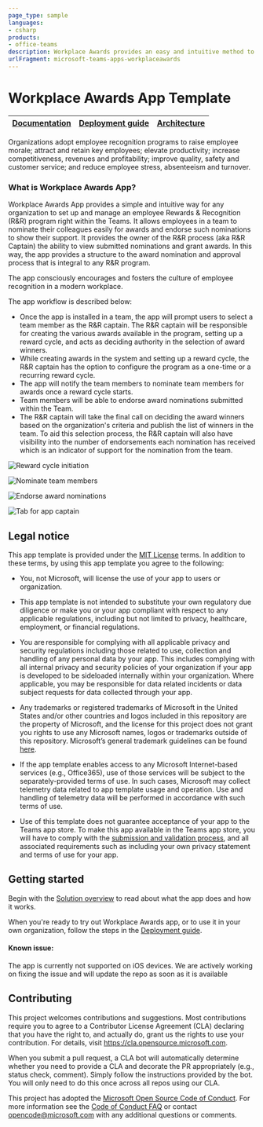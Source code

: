 ```yaml
---
page_type: sample
languages:
- csharp
products:
- office-teams
description: Workplace Awards provides an easy and intuitive method to reward employees
urlFragment: microsoft-teams-apps-workplaceawards
---
```


# Workplace Awards App Template

| [Documentation](https://github.com/OfficeDev/microsoft-teams-apps-workplaceawards/wiki/Home) | [Deployment guide](https://github.com/OfficeDev/microsoft-teams-apps-workplaceawards/wiki/Deployment-Guide) | [Architecture](https://github.com/OfficeDev/microsoft-teams-apps-workplaceawards/wiki/Solution-Overview) |
| ---- | ---- | ---- |

Organizations adopt employee recognition programs to raise employee morale; attract and retain key employees; elevate productivity; increase competitiveness, revenues and profitability; improve quality, safety and customer service; and reduce employee stress, absenteeism and turnover.

### What is Workplace Awards App?
Workplace Awards App provides a simple and intuitive way for any organization to set up and manage an employee Rewards & Recognition (R&R) program right within the Teams. It allows employees in a team to nominate their colleagues easily for awards and endorse such nominations to show their support. It provides the owner of the R&R process (aka R&R Captain) the ability to view submitted nominations and grant awards. In this way, the app provides a structure to the award nomination and approval process that is integral to any R&R program.

The app consciously encourages and fosters the culture of employee recognition in a modern workplace.

The app workflow is described below:

- Once the app is installed in a team, the app will prompt users to select a team member as the R&R captain. The R&R captain will be responsible for creating the various awards available in the program, setting up a reward cycle, and acts as deciding authority in the selection of award winners. 
 - While creating awards in the system and setting up a reward cycle, the R&R captain has the option to configure the program as a one-time or a recurring reward cycle.
 - The app will notify the team members to nominate team members for awards once a reward cycle starts.
 - Team members will be able to endorse award nominations submitted within the Team. 
 - The R&R captain will take the final call on deciding the award winners based on the organization's criteria and publish the list of winners in the team. To aid this selection process, the R&R captain will also have visibility into the number of endorsements each nomination has received which is an indicator of support for the nomination from the team.  



![Reward cycle initiation](https://github.com/OfficeDev/microsoft-teams-apps-workplaceawards/wiki/Images/Nominate.png)

![Nominate team members](https://github.com/OfficeDev/microsoft-teams-apps-workplaceawards/wiki/Images/Nominate-2.png)

![Endorse award nominations](https://github.com/OfficeDev/microsoft-teams-apps-workplaceawards/wiki/Images/Endorse.png)

![Tab for app captain](https://github.com/OfficeDev/microsoft-teams-apps-workplaceawards/wiki/Images/Champion_tab.png)

## Legal notice

This app template is provided under the [MIT License](https://github.com/OfficeDev/microsoft-teams-apps-workplaceawards/blob/master/LICENSE) terms.  In addition to these terms, by using this app template you agree to the following:

- You, not Microsoft, will license the use of your app to users or organization. 

- This app template is not intended to substitute your own regulatory due diligence or make you or your app compliant with respect to any applicable regulations, including but not limited to privacy, healthcare, employment, or financial regulations.

- You are responsible for complying with all applicable privacy and security regulations including those related to use, collection and handling of any personal data by your app. This includes complying with all internal privacy and security policies of your organization if your app is developed to be sideloaded internally within your organization. Where applicable, you may be responsible for data related incidents or data subject requests for data collected through your app.

- Any trademarks or registered trademarks of Microsoft in the United States and/or other countries and logos included in this repository are the property of Microsoft, and the license for this project does not grant you rights to use any Microsoft names, logos or trademarks outside of this repository. Microsoft’s general trademark guidelines can be found [here](https://www.microsoft.com/en-us/legal/intellectualproperty/trademarks/usage/general.aspx).

- If the app template enables access to any Microsoft Internet-based services (e.g., Office365), use of those services will be subject to the separately-provided terms of use. In such cases, Microsoft may collect telemetry data related to app template usage and operation. Use and handling of telemetry data will be performed in accordance with such terms of use.

- Use of this template does not guarantee acceptance of your app to the Teams app store. To make this app available in the Teams app store, you will have to comply with the [submission and validation process](https://docs.microsoft.com/en-us/microsoftteams/platform/concepts/deploy-and-publish/appsource/publish), and all associated requirements such as including your own privacy statement and terms of use for your app.

## Getting started

Begin with the [Solution overview](https://github.com/OfficeDev/microsoft-teams-apps-workplaceawards/wiki/Solution-overview) to read about what the app does and how it works.

When you're ready to try out Workplace Awards app, or to use it in your own organization, follow the steps in the [Deployment guide](https://github.com/OfficeDev/microsoft-teams-apps-workplaceawards/wiki/Deployment-guide).

#### Known issue:
The app is currently not supported on iOS devices. We are actively working on fixing the issue and will update the repo as soon as it is available

## Contributing

This project welcomes contributions and suggestions.  Most contributions require you to agree to a
Contributor License Agreement (CLA) declaring that you have the right to, and actually do, grant us
the rights to use your contribution. For details, visit https://cla.opensource.microsoft.com.

When you submit a pull request, a CLA bot will automatically determine whether you need to provide
a CLA and decorate the PR appropriately (e.g., status check, comment). Simply follow the instructions
provided by the bot. You will only need to do this once across all repos using our CLA.

This project has adopted the [Microsoft Open Source Code of Conduct](https://opensource.microsoft.com/codeofconduct/).
For more information see the [Code of Conduct FAQ](https://opensource.microsoft.com/codeofconduct/faq/) or
contact [opencode@microsoft.com](mailto:opencode@microsoft.com) with any additional questions or comments.
